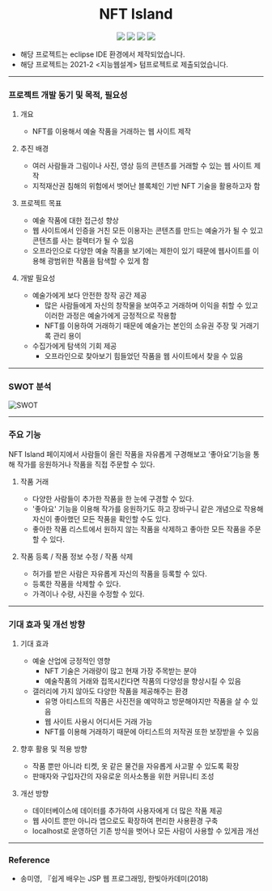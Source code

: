 <h1 align="center">NFT Island</h1>

<p align="center">
<img src="https://img.shields.io/badge/JavaScript-F7DF1E?style=flat-square&logo=JavaScript&logoColor=black"/></a>
<img src="https://img.shields.io/badge/Java-007396?style=flat-square&logo=Java&logoColor=white"/></a>
<img src="https://img.shields.io/badge/MySQL-4479A1?style=flat-square&logo=MySQL&logoColor=white"/></a>
<img src="https://img.shields.io/badge/Eclipse IDE-2C2255?style=flat-square&logo=Eclipse IDE&logoColor=white"/></a>
</p>

 * 해당 프로젝트는 eclipse IDE 환경에서 제작되었습니다.
 * 해당 프로젝트는 2021-2 <지능웹설계> 텀프로젝트로 제출되었습니다.

------------
### 프로젝트 개발 동기 및 목적, 필요성
1. 개요
    - NFT를 이용해서 예술 작품을 거래하는 웹 사이트 제작

2. 추진 배경
    - 여러 사람들과 그림이나 사진, 영상 등의 콘텐츠를 거래할 수 있는 웹 사이트 제작
    - 지적재산권 침해의 위험에서 벗어난 블록체인 기반 NFT 기술을 활용하고자 함

3. 프로젝트 목표
    - 예술 작품에 대한 접근성 향상
    - 웹 사이트에서 인증을 거친 모든 이용자는 콘텐츠를 만드는 예술가가 될 수 있고 콘텐츠를 사는 컬렉터가 될 수 있음
    - 오프라인으로 다양한 예술 작품을 보기에는 제한이 있기 때문에 웹사이트를 이용해 광범위한 작품을 탐색할 수 있게 함

4. 개발 필요성
    - 예술가에게 보다 안전한 창작 공간 제공
      + 많은 사람들에게 자신의 창작물을 보여주고 거래하며 이익을 취할 수 있고 이러한 과정은 예술가에게 긍정적으로 작용함
      + NFT를 이용하여 거래하기 때문에 예술가는 본인의 소유권 주장 및 거래기록 관리 용이
    - 수집가에게 탐색의 기회 제공
      + 오프라인으로 찾아보기 힘들었던 작품을 웹 사이트에서 찾을 수 있음

------------
### SWOT 분석

![SWOT](https://user-images.githubusercontent.com/84181886/146669023-10d34c63-88e6-4df9-a60b-5218c44760c7.PNG)


------------
### 주요 기능
NFT Island 페이지에서 사람들이 올린 작품을 자유롭게 구경해보고 ‘좋아요’기능을 통해 작가를 응원하거나 작품을 직접 주문할 수 있다.

1. 작품 거래
    - 다양한 사람들이 추가한 작품을 한 눈에 구경할 수 있다.
    - '좋아요' 기능을 이용해 작가를 응원하기도 하고 장바구니 같은 개념으로 작용해 자신이 좋아했던 모든 작품을 확인할 수도 있다.
    - 좋아한 작품 리스트에서 원하지 않는 작품을 삭제하고 좋아한 모든 작품을 주문할 수 있다.

2. 작품 등록 / 작품 정보 수정 / 작품 삭제
    - 허가를 받은 사람은 자유롭게 자신의 작품을 등록할 수 있다.
    - 등록한 작품을 삭제할 수 있다.
    - 가격이나 수량, 사진을 수정할 수 있다.

------------
### 기대 효과 및 개선 방향
1. 기대 효과
    - 예술 산업에 긍정적인 영향
        + NFT 기술은 거래량이 많고 현재 가장 주목받는 분야
        + 예술작품의 거래와 접목시킨다면 작품의 다양성을 향상시킬 수 있음
    - 갤러리에 가지 않아도 다양한 작품을 제공해주는 환경
        + 유명 아티스트의 작품은 사진전을 예약하고 방문해야지만 작품을 살 수 있음
        + 웹 사이트 사용시 어디서든 거래 가능
        + NFT를 이용해 거래하기 때문에 아티스트의 저작권 또한 보장받을 수 있음

2. 향후 활용 및 적용 방향
    - 작품 뿐만 아니라 티켓, 옷 같은 물건을 자유롭게 사고팔 수 있도록 확장
    - 판매자와 구입자간의 자유로운 의사소통을 위한 커뮤니티 조성

3. 개선 방향
    - 데이터베이스에 데이터를 추가하여 사용자에게 더 많은 작품 제공
    - 웹 사이트 뿐만 아니라 앱으로도 확장하여 편리한 사용환경 구축
    - localhost로 운영하던 기존 방식을 벗어나 모든 사람이 사용할 수 있게끔 개선

------------
### Reference
* 송미영, 『쉽게 배우는 JSP 웹 프로그래밍, 한빛아카데미(2018)
